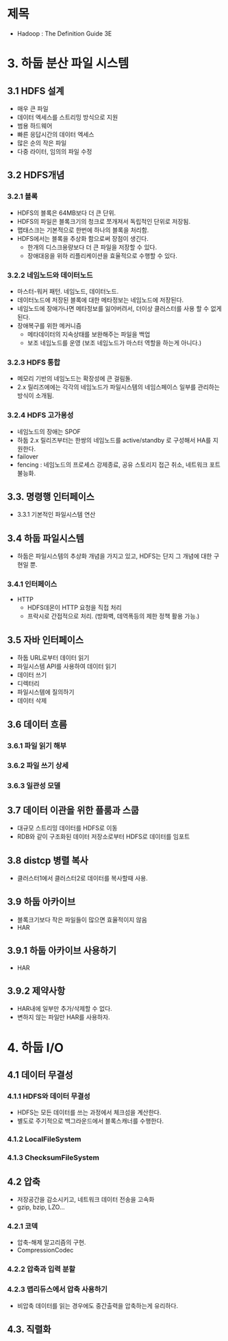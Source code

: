 # 제목 
- Hadoop : The Definition Guide 3E

# 3. 하둡 분산 파일 시스템

## 3.1 HDFS 설계 
- 매우 큰 파일
- 데이터 엑세스를 스트리밍 방식으로 지원
- 범용 하드웨어
- 빠른 응답시간의 데이터 엑세스
- 많은 순의 작은 파일
- 다중 라이터, 임의의 파일 수정

## 3.2 HDFS개념

### 3.2.1 블록
- HDFS의 블록은 64MB보다 더 큰 단위.
- HDFS의 파일은 블록크기의 청크로 쪼개져서 독립적인 단위로 저장됨.
- 맵태스크는 기본적으로 한번에 하나의 블록을 처리함.
- HDFS에서는 블록을 추상화 함으로써 장점이 생긴다.
  - 한개의 디스크용량보다 더 큰 파일을 저장할 수 있다.
  - 장애대응을 위하 리플리케이션을 효율적으로 수행할 수 있다.

### 3.2.2 네임노드와 데이터노드
- 마스터-워커 패턴. 네임노드, 데이터노드.
- 데이터노드에 저장된 블록에 대한 메타정보는 네임노드에 저장된다.
- 네임노드에 장애가나면 메타정보를 잃어버려서, 더이상 클러스터를 사용 할 수 없게된다.
- 장애복구를 위한 메커니즘
  - 메타데이터의 지속상태를 보완해주는 파일을 백업
  - 보조 네임노드를 운영 (보조 네임노드가 마스터 역할을 하는게 아니다.)

### 3.2.3 HDFS 통합
- 메모리 기반의 네임노드는 확장성에 큰 걸림돌.
- 2.x 릴리즈에에는 각각의 네임노드가 파일시스템의 네임스페이스 일부를 관리하는 방식이 소개됨.

### 3.2.4 HDFS 고가용성
- 네임노드의 장애는 SPOF
- 하둡 2.x 릴리즈부터는 한쌍의 네임노드를 active/standby 로 구성해서 HA를 지원한다.
- failover
- fencing : 네임노드의 프로세스 강제종료, 공유 스토리지 접근 취소, 네트워크 포트 불능화.

## 3.3. 명령행 인터페이스
- 3.3.1 기본적인 파일시스템 연산

## 3.4 하둡 파일시스템
- 하둡은 파일시스템의 추상화 개념을 가지고 있고, HDFS는 단지 그 개념에 대한 구현일 뿐.

### 3.4.1 인터페이스
- HTTP
  - HDFS데몬이 HTTP 요청을 직접 처리
  - 프락시로 간접적으로 처리. (방화벽, 데역폭등의 제한 정책 활용 가능.)

## 3.5 자바 인터페이스

- 하둡 URL로부터 데이터 읽기
- 파일시스템 API를 사용하여 데이터 읽기
- 데이터 쓰기
- 디렉터리
- 파일시스템에 질의하기
- 데이터 삭제

## 3.6 데이터 흐름

### 3.6.1 파일 읽기 해부

### 3.6.2 파일 쓰기 상세

### 3.6.3 일관성 모델

## 3.7 데이터 이관을 위한 플룸과 스쿱
- 대규모 스트리밍 데이터를 HDFS로 이동
- RDB와 같이 구조화된 데이터 저장소로부터 HDFS로 데이터를 임포트

## 3.8 distcp 병렬 복사
- 클러스터1에서 클러스터2로 데이터를 복사할때 사용.

## 3.9 하둡 아카이브
- 블록크기보다 작은 파일들이 많으면 효율적이지 않음
- HAR

## 3.9.1 하둡 아카이브 사용하기
- HAR

## 3.9.2 제약사항
- HAR내에 일부만 추가/삭제할 수 없다.
- 변하지 않는 파일만 HAR를 사용하자.


# 4. 하둡 I/O

## 4.1 데이터 무결성

### 4.1.1 HDFS와 데이터 무결성
- HDFS는 모든 데이터를 쓰는 과정에서 체크섬을 계산한다.
- 별도로 주기적으로 백그라운드에서 블록스캐너를 수행한다.

### 4.1.2 LocalFileSystem

### 4.1.3 ChecksumFileSystem

## 4.2 압축
- 저장공간을 감소시키고, 네트워크 데이터 전송을 고속화
- gzip, bzip, LZO...

### 4.2.1 코덱
- 압축-해제 알고리즘의 구현.
- CompressionCodec

### 4.2.2 압축과 입력 분할

### 4.2.3 맵리듀스에서 압축 사용하기
- 비압축 데이터를 읽는 경우에도 중간출력을 압축하는게 유리하다.

## 4.3. 직렬화
